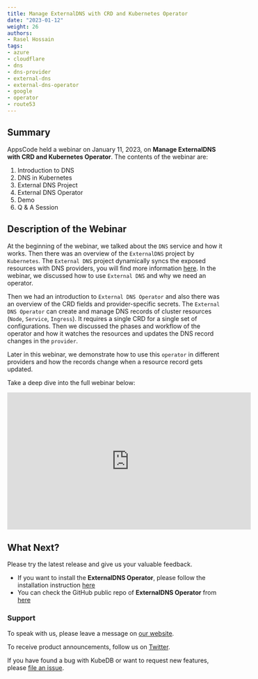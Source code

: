 ```yaml
---
title: Manage ExternalDNS with CRD and Kubernetes Operator
date: "2023-01-12"
weight: 26
authors:
- Rasel Hossain
tags:
- azure
- cloudflare
- dns
- dns-provider
- external-dns
- external-dns-operator
- google
- operator
- route53
---
```


## Summary
AppsCode held a webinar on January 11, 2023, on **Manage ExternalDNS with CRD and Kubernetes Operator**. The contents of the webinar are:

1) Introduction to DNS
2) DNS in Kubernetes
3) External DNS Project
4) External DNS Operator
5) Demo
6) Q & A Session

## Description of the Webinar
At the beginning of the webinar, we talked about the `DNS` service and how it works. Then there was an overview of the `ExternalDNS` project by `Kubernetes`. The `External DNS` project dynamically syncs the exposed resources with DNS providers, you will find more information [here](https://github.com/kubernetes-sigs/external-dns). In the webinar, we discussed how to use `External DNS` and why we need an operator.

Then we had an introduction to `External DNS Operator` and also there was an overview of the CRD fields and provider-specific secrets. The `External DNS Operator` can create and manage DNS records of cluster resources (`Node`, `Service`, `Ingress`). It requires a single CRD for a single set of configurations. Then we discussed the phases and workflow of the operator and how it watches the resources and updates the DNS record changes in the `provider`.

Later in this webinar, we demonstrate how to use this `operator` in different providers and how the records change when a resource record gets updated.

Take a deep dive into the full webinar below:

<iframe width="560" height="315" src="https://youtube.com/embed/l96AJWBsnhc" title="YouTube video player" frameborder="0" allow="accelerometer; autoplay; clipboard-write; encrypted-media; gyroscope; picture-in-picture" allowfullscreen></iframe>

## What Next?

Please try the latest release and give us your valuable feedback.

- If you want to install the **ExternalDNS Operator**, please follow the installation instruction [here](https://github.com/kubeops/installer/tree/master/charts/external-dns-operator)
- You can check the GitHub public repo of **ExternalDNS Operator** from [here](https://github.com/kubeops/external-dns-operator)

### Support

To speak with us, please leave a message on [our website](https://appscode.com/contact/).

To receive product announcements, follow us on [Twitter](https://twitter.com/kubedb).

If you have found a bug with KubeDB or want to request new features, please [file an issue](https://github.com/kubedb/project/issues/new).
